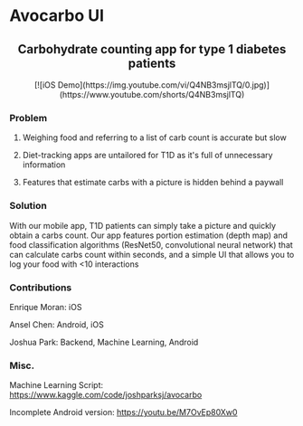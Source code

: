 # Avocarbo UI

<div align="center">
	<h2>Carbohydrate counting app for type 1 diabetes patients</h2>
	[![iOS Demo](https://img.youtube.com/vi/Q4NB3msjlTQ/0.jpg)](https://www.youtube.com/shorts/Q4NB3msjlTQ)
</div>


### Problem
1. Weighing food and referring to a list of carb count is accurate but slow

2. Diet-tracking apps are untailored for T1D as it's full of unnecessary information

3. Features that estimate carbs with a picture is hidden behind a paywall

### Solution
With our mobile app, T1D patients can simply take a picture and quickly obtain a carbs count. Our app features portion estimation (depth map) and food classification algorithms (ResNet50, convolutional neural network) that can calculate carbs count within seconds, and a simple UI that allows you to log your food with <10 interactions

### Contributions
Enrique Moran: iOS

Ansel Chen: Android, iOS

Joshua Park: Backend, Machine Learning, Android

### Misc.

Machine Learning Script: https://www.kaggle.com/code/joshparksj/avocarbo

Incomplete Android version: https://youtu.be/M7OvEp80Xw0

